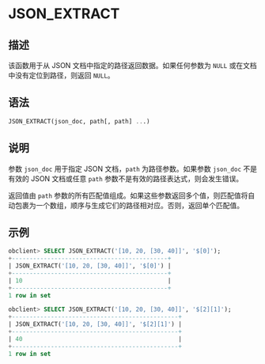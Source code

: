 JSON_EXTRACT
=================================



描述
-----------------------

该函数用于从 JSON 文档中指定的路径返回数据。如果任何参数为 `NULL` 或在文档中没有定位到路径，则返回 `NULL`。

语法
-----------------------

```sql
JSON_EXTRACT(json_doc, path[, path] ...)
```



说明
-----------------------

参数 `json_doc` 用于指定 JSON 文档，`path` 为路径参数。如果参数 `json_doc` 不是有效的 JSON 文档或任意 `path` 参数不是有效的路径表达式，则会发生错误。

返回值由 `path` 参数的所有匹配值组成。如果这些参数返回多个值，则匹配值将自动包裹为一个数组，顺序与生成它们的路径相对应。否则，返回单个匹配值。

示例
-----------------------

```sql
obclient> SELECT JSON_EXTRACT('[10, 20, [30, 40]]', '$[0]');
+--------------------------------------------+
| JSON_EXTRACT('[10, 20, [30, 40]]', '$[0]') |
+--------------------------------------------+
| 10                                         |
+--------------------------------------------+
1 row in set

obclient> SELECT JSON_EXTRACT('[10, 20, [30, 40]]', '$[2][1]');
+-----------------------------------------------+
| JSON_EXTRACT('[10, 20, [30, 40]]', '$[2][1]') |
+-----------------------------------------------+
| 40                                            |
+-----------------------------------------------+
1 row in set
```
